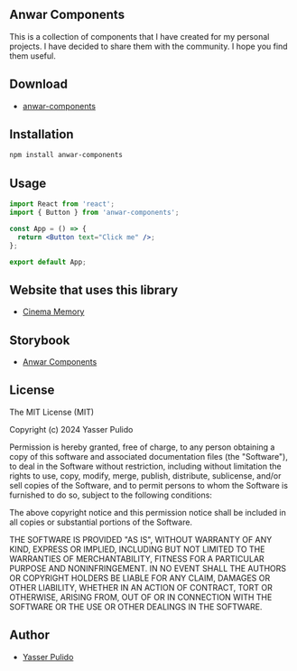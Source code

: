 ## Anwar Components

This is a collection of components that I have created for my personal projects. I have decided to share them with the community. I hope you find them useful.

## Download

- [anwar-components](https://www.npmjs.com/package/anwar-components)

## Installation

```bash
npm install anwar-components
```

## Usage

```jsx
import React from 'react';
import { Button } from 'anwar-components';

const App = () => {
  return <Button text="Click me" />;
};

export default App;
```

## Website that uses this library

- [Cinema Memory](https://www.cinemamemory.com/)

## Storybook

- [Anwar Components](https://yasserpulido.github.io/anwar-components/)

## License

The MIT License (MIT)

Copyright (c) 2024 Yasser Pulido

Permission is hereby granted, free of charge, to any person obtaining a copy
of this software and associated documentation files (the "Software"), to deal
in the Software without restriction, including without limitation the rights
to use, copy, modify, merge, publish, distribute, sublicense, and/or sell
copies of the Software, and to permit persons to whom the Software is
furnished to do so, subject to the following conditions:

The above copyright notice and this permission notice shall be included in all
copies or substantial portions of the Software.

THE SOFTWARE IS PROVIDED "AS IS", WITHOUT WARRANTY OF ANY KIND, EXPRESS OR
IMPLIED, INCLUDING BUT NOT LIMITED TO THE WARRANTIES OF MERCHANTABILITY,
FITNESS FOR A PARTICULAR PURPOSE AND NONINFRINGEMENT. IN NO EVENT SHALL THE
AUTHORS OR COPYRIGHT HOLDERS BE LIABLE FOR ANY CLAIM, DAMAGES OR OTHER
LIABILITY, WHETHER IN AN ACTION OF CONTRACT, TORT OR OTHERWISE, ARISING FROM,
OUT OF OR IN CONNECTION WITH THE SOFTWARE OR THE USE OR OTHER DEALINGS IN THE
SOFTWARE.

## Author

- [Yasser Pulido](https://yasserpulido.com/)